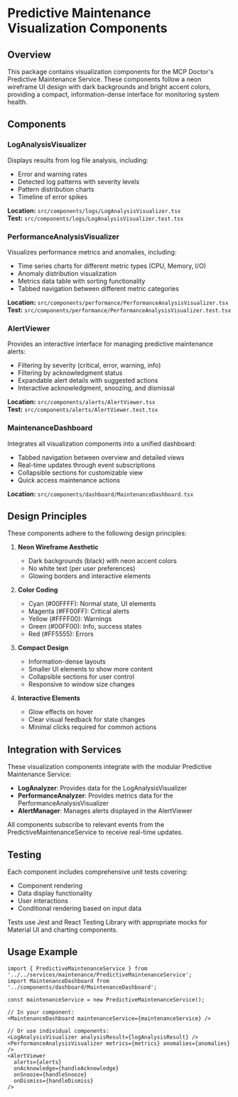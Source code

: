 # Predictive Maintenance Visualization Components

## Overview

This package contains visualization components for the MCP Doctor's Predictive Maintenance Service. These components follow a neon wireframe UI design with dark backgrounds and bright accent colors, providing a compact, information-dense interface for monitoring system health.

## Components

### LogAnalysisVisualizer

Displays results from log file analysis, including:
- Error and warning rates
- Detected log patterns with severity levels
- Pattern distribution charts
- Timeline of error spikes

**Location:** `src/components/logs/LogAnalysisVisualizer.tsx`  
**Test:** `src/components/logs/LogAnalysisVisualizer.test.tsx`

### PerformanceAnalysisVisualizer

Visualizes performance metrics and anomalies, including:
- Time series charts for different metric types (CPU, Memory, I/O)
- Anomaly distribution visualization
- Metrics data table with sorting functionality
- Tabbed navigation between different metric categories

**Location:** `src/components/performance/PerformanceAnalysisVisualizer.tsx`  
**Test:** `src/components/performance/PerformanceAnalysisVisualizer.test.tsx`

### AlertViewer

Provides an interactive interface for managing predictive maintenance alerts:
- Filtering by severity (critical, error, warning, info)
- Filtering by acknowledgment status
- Expandable alert details with suggested actions
- Interactive acknowledgment, snoozing, and dismissal

**Location:** `src/components/alerts/AlertViewer.tsx`  
**Test:** `src/components/alerts/AlertViewer.test.tsx`

### MaintenanceDashboard

Integrates all visualization components into a unified dashboard:
- Tabbed navigation between overview and detailed views
- Real-time updates through event subscriptions
- Collapsible sections for customizable view
- Quick access maintenance actions

**Location:** `src/components/dashboard/MaintenanceDashboard.tsx`

## Design Principles

These components adhere to the following design principles:

1. **Neon Wireframe Aesthetic**
   - Dark backgrounds (black) with neon accent colors
   - No white text (per user preferences)
   - Glowing borders and interactive elements

2. **Color Coding**
   - Cyan (#00FFFF): Normal state, UI elements
   - Magenta (#FF00FF): Critical alerts
   - Yellow (#FFFF00): Warnings
   - Green (#00FF00): Info, success states
   - Red (#FF5555): Errors

3. **Compact Design**
   - Information-dense layouts
   - Smaller UI elements to show more content
   - Collapsible sections for user control
   - Responsive to window size changes

4. **Interactive Elements**
   - Glow effects on hover
   - Clear visual feedback for state changes
   - Minimal clicks required for common actions

## Integration with Services

These visualization components integrate with the modular Predictive Maintenance Service:

- **LogAnalyzer**: Provides data for the LogAnalysisVisualizer
- **PerformanceAnalyzer**: Provides metrics data for the PerformanceAnalysisVisualizer
- **AlertManager**: Manages alerts displayed in the AlertViewer

All components subscribe to relevant events from the PredictiveMaintenanceService to receive real-time updates.

## Testing

Each component includes comprehensive unit tests covering:
- Component rendering
- Data display functionality
- User interactions
- Conditional rendering based on input data

Tests use Jest and React Testing Library with appropriate mocks for Material UI and charting components.

## Usage Example

```tsx
import { PredictiveMaintenanceService } from '../../services/maintenance/PredictiveMaintenanceService';
import MaintenanceDashboard from '../components/dashboard/MaintenanceDashboard';

const maintenanceService = new PredictiveMaintenanceService();

// In your component:
<MaintenanceDashboard maintenanceService={maintenanceService} />

// Or use individual components:
<LogAnalysisVisualizer analysisResult={logAnalysisResult} />
<PerformanceAnalysisVisualizer metrics={metrics} anomalies={anomalies} />
<AlertViewer 
  alerts={alerts} 
  onAcknowledge={handleAcknowledge}
  onSnooze={handleSnooze}
  onDismiss={handleDismiss}
/>
```
